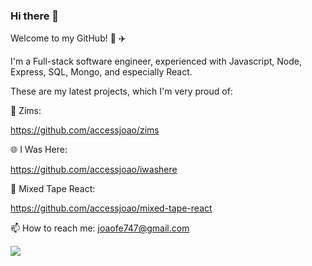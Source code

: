 ### Hi there 👋

Welcome to my GitHub! :roller_coaster: :airplane:


I'm a Full-stack software engineer, experienced with Javascript, Node, Express, SQL, Mongo, and especially React.

These are my latest projects, which I'm very proud of:

:tiger: Zims:

https://github.com/accessjoao/zims

:globe_with_meridians: I Was Here:

https://github.com/accessjoao/iwashere

:musical_note: Mixed Tape React:

https://github.com/accessjoao/mixed-tape-react

📫 How to reach me: joaofe747@gmail.com

<img src="{https://img.shields.io/badge/React-20232A?style=for-the-badge&logo=react&logoColor=61DAFB}" />



<!--
**accessjoao/accessjoao** is a ✨ _special_ ✨ repository because its `README.md` (this file) appears on your GitHub profile.

<img src="{BadgeURLHere}" />
Here are some ideas to get you started:

- 🔭 I’m currently working on ...
- 🌱 I’m currently learning ...
- 👯 I’m looking to collaborate on ...
- 🤔 I’m looking for help with ...
- 💬 Ask me about ...
- 📫 How to reach me: ...
- 😄 Pronouns: ...
- ⚡ Fun fact: ...
-->
